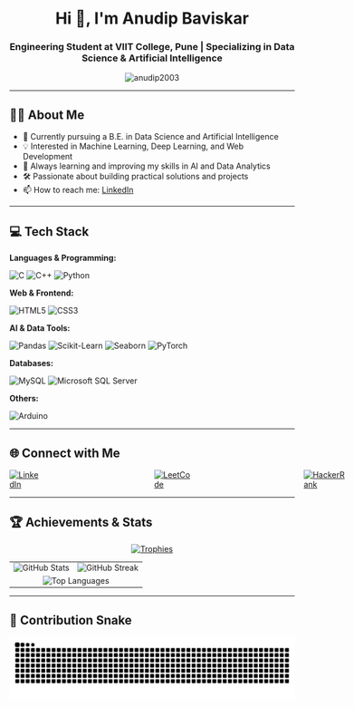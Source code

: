 <h1 align="center">Hi 👋, I'm Anudip Baviskar</h1>
<h3 align="center">Engineering Student at VIIT College, Pune | Specializing in Data Science & Artificial Intelligence</h3>

<p align="center">
  <img src="https://komarev.com/ghpvc/?username=anudip2003&label=Profile%20views&color=0e75b6&style=flat" alt="anudip2003" />
</p>

---

## 👨‍🎓 About Me

- 🧠 Currently pursuing a B.E. in Data Science and Artificial Intelligence  
- 💡 Interested in Machine Learning, Deep Learning, and Web Development  
- 🌱 Always learning and improving my skills in AI and Data Analytics  
- 🛠️ Passionate about building practical solutions and projects  
- 📫 How to reach me: [LinkedIn](https://linkedin.com/in/anudip%20baviskar)

---

## 💻 Tech Stack

**Languages & Programming:**

![C](https://img.shields.io/badge/C-00599C?style=for-the-badge&logo=c&logoColor=white)
![C++](https://img.shields.io/badge/C++-00599C?style=for-the-badge&logo=c%2B%2B&logoColor=white)
![Python](https://img.shields.io/badge/python-%2314354C.svg?style=for-the-badge&logo=python&logoColor=white)

**Web & Frontend:**

![HTML5](https://img.shields.io/badge/html5-%23E34F26.svg?style=for-the-badge&logo=html5&logoColor=white)
![CSS3](https://img.shields.io/badge/css3-%231572B6.svg?style=for-the-badge&logo=css3&logoColor=white)

**AI & Data Tools:**

![Pandas](https://img.shields.io/badge/pandas-%23150458.svg?style=for-the-badge&logo=pandas&logoColor=white)
![Scikit-Learn](https://img.shields.io/badge/scikit--learn-F7931E?style=for-the-badge&logo=scikit-learn&logoColor=white)
![Seaborn](https://img.shields.io/badge/Seaborn-76B900?style=for-the-badge&logo=seaborn&logoColor=white)
![PyTorch](https://img.shields.io/badge/pytorch-%23EE4C2C.svg?style=for-the-badge&logo=pytorch&logoColor=white)

**Databases:**

![MySQL](https://img.shields.io/badge/mysql-%2300f.svg?style=for-the-badge&logo=mysql&logoColor=white)
![Microsoft SQL Server](https://img.shields.io/badge/Microsoft%20SQL%20Server-CC2927?style=for-the-badge&logo=microsoft%20sql%20server&logoColor=white)

**Others:**

![Arduino](https://img.shields.io/badge/Arduino-00979D?style=for-the-badge&logo=arduino&logoColor=white)

---

## 🌐 Connect with Me

<p align="left" style="display: flex; align-items: center; justify-content: flex-start; gap: 200px; width: 100%;">
  <a href="https://www.linkedin.com/in/anudip-baviskar-365a77251/" target="_blank">
    <img src="https://raw.githubusercontent.com/rahuldkjain/github-profile-readme-generator/master/src/images/icons/Social/linked-in-alt.svg" alt="LinkedIn" width="30" height="30" />
  </a>
  <a href="https://www.leetcode.com/anudip22kar" target="_blank">
    <img src="https://raw.githubusercontent.com/rahuldkjain/github-profile-readme-generator/master/src/images/icons/Social/leet-code.svg" alt="LeetCode" width="30" height="30" />
  </a>
  <a href="https://www.hackerrank.com/anudip22kar2003" target="_blank">
    <img src="https://raw.githubusercontent.com/rahuldkjain/github-profile-readme-generator/master/src/images/icons/Social/hackerrank.svg" alt="HackerRank" width="30" height="30" />
  </a>
  <a href="https://www.instagram.com/anudip_2003" target="_blank">
    <img src="https://raw.githubusercontent.com/rahuldkjain/github-profile-readme-generator/master/src/images/icons/Social/instagram.svg" alt="Instagram" width="30" height="30" />
  </a>
</p>




---

## 🏆 Achievements & Stats

<p align="center">
  <a href="https://github.com/ryo-ma/github-profile-trophy">
    <img src="https://github-profile-trophy.vercel.app/?username=anudip2003&theme=darkhub" alt="Trophies" />
  </a>
</p>

<table align="center">
  <tr>
    <td align="center">
      <img src="https://github-readme-stats.vercel.app/api?username=anudip2003&show_icons=true&theme=dark" alt="GitHub Stats" />
    </td>
    <td align="center">
      <img src="https://streak-stats.demolab.com?user=anudip2003&theme=dark" alt="GitHub Streak" />
    </td>
  </tr>
  <tr>
    <td colspan="2" align="center">
      <img src="https://github-readme-stats.vercel.app/api/top-langs?username=anudip2003&layout=compact&theme=dark" alt="Top Languages" />
    </td>
  </tr>
</table>

---

## 🐍 Contribution Snake
![Snake animation](https://raw.githubusercontent.com/Anudip2003/Anudip2003/output/snake.svg)

